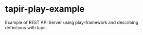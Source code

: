 # tapir-play-example
Example of REST API Server using play-framework and describing definitions with tapir.
